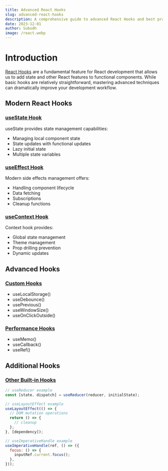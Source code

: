 ```yaml
---
title: Advanced React Hooks
slug: advanced-react-hooks
description: A comprehensive guide to advanced React Hooks and best practices for modern web development
date: 2023-12-01
author: Subodh
image: /react.webp
---
```


# Introduction

[React Hooks](https://react.dev/reference/react) are a fundamental feature for React development that allows us to add state and other React features to functional components. While basic hooks are relatively straightforward, mastering advanced techniques can dramatically improve your development workflow.

## Modern React Hooks

### [useState Hook](https://react.dev/reference/react/useState)

useState provides state management capabilities:

- Managing local component state
- State updates with functional updates
- Lazy initial state
- Multiple state variables

### [useEffect Hook](https://react.dev/reference/react/useEffect)

Modern side effects management offers:

- Handling component lifecycle
- Data fetching
- Subscriptions
- Cleanup functions

### [useContext Hook](https://react.dev/reference/react/useContext)

Context hook provides:

- Global state management
- Theme management
- Prop drilling prevention
- Dynamic updates

## Advanced Hooks

### [Custom Hooks](https://react.dev/learn/reusing-logic-with-custom-hooks)

- useLocalStorage()
- useDebounce()
- usePrevious()
- useWindowSize()
- useOnClickOutside()

### [Performance Hooks](https://react.dev/reference/react)

- useMemo()
- useCallback()
- useRef()

## Additional Hooks

### [Other Built-in Hooks](https://react.dev/reference/react)

```jsx
// useReducer example
const [state, dispatch] = useReducer(reducer, initialState);

// useLayoutEffect example
useLayoutEffect(() => {
  // DOM mutation operations
  return () => {
    // cleanup
  };
}, [dependency]);

// useImperativeHandle example
useImperativeHandle(ref, () => ({
  focus: () => {
    inputRef.current.focus();
  },
}));
```
